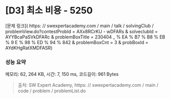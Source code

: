 # [D3] 최소 비용 - 5250

[문제 링크](
    https: // swexpertacademy.com / main / talk / solvingClub / problemView.do?contestProbId = AXx8RCrKU - wDFARs & solveclubId = AYYBcaPaSVkDFARc & problemBoxTitle = 230404
_ % EA % B7 % B8 % EB % 9
E % 98 % ED % 94 % 842 & problemBoxCnt = 3 & probBoxId = AYdKHgRatXMDFASR)

### 성능 요약

메모리: 62, 264
KB, 시간: 7, 150
ms, 코드길이: 961
Bytes

> 출처: SW
Expert
Academy, https: // swexpertacademy.com / main / code / problem / problemList.do
